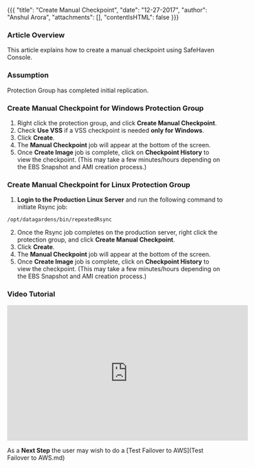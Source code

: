 {{{
  "title": "Create Manual Checkpoint",
  "date": "12-27-2017",
  "author": "Anshul Arora",
  "attachments": [],
  "contentIsHTML": false
}}}

### Article Overview
This article explains how to create a manual checkpoint using SafeHaven Console.

### Assumption
Protection Group has completed initial replication.

### Create Manual Checkpoint for Windows Protection Group
1. Right click the protection group, and click **Create Manual Checkpoint**.
2. Check **Use VSS** if a VSS checkpoint is needed **only for Windows**.
3. Click **Create**.
4. The **Manual Checkpoint** job will appear at the bottom of the screen.
5. Once **Create Image** job is complete, click on **Checkpoint History** to view the checkpoint. (This may take a few minutes/hours depending on the EBS Snapshot and AMI creation process.)

### Create Manual Checkpoint for Linux Protection Group
1. **Login to the Production Linux Server** and run the following command to initiate Rsync job:
```
/opt/datagardens/bin/repeatedRsync
```
2. Once the Rsync job completes on the production server, right click the protection group, and click **Create Manual Checkpoint**.
3. Click **Create**.
4. The **Manual Checkpoint** job will appear at the bottom of the screen.
5. Once **Create Image** job is complete, click on **Checkpoint History** to view the checkpoint. (This may take a few minutes/hours depending on the EBS Snapshot and AMI creation process.)

### Video Tutorial
<p>
<iframe width="560" height="315" src="https://www.youtube.com/embed/OG60GTH7rUw" frameborder="0" gesture="media" allow="encrypted-media" allowfullscreen></iframe>
</p>

As a **Next Step** the user may wish to do a [Test Failover to AWS](Test Failover to AWS.md)
